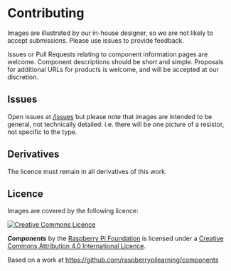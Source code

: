 # Contributing

Images are illustrated by our in-house designer, so we are not likely to accept submissions. Please use issues to provide feedback.

Issues or Pull Requests relating to component information pages are welcome. Component descriptions should be short and simple. Proposals for additional URLs for products is welcome, and will be accepted at our discretion.

## Issues

Open issues at [/issues](https://github.com/raspberrypilearning/components/issues) but please note that images are intended to be general, not technically detailed. i.e. there will be one picture of a resistor, not specific to the type.

## Derivatives

The licence must remain in all derivatives of this work.

## Licence

Images are covered by the following licence:

[![Creative Commons Licence](http://i.creativecommons.org/l/by-sa/4.0/88x31.png)](http://creativecommons.org/licenses/by-sa/4.0/)

***Components*** by the [Raspberry Pi Foundation](https://www.raspberrypi.org/) is licensed under a [Creative Commons Attribution 4.0 International Licence](http://creativecommons.org/licenses/by-sa/4.0/).

Based on a work at https://github.com/raspberrypilearning/components
